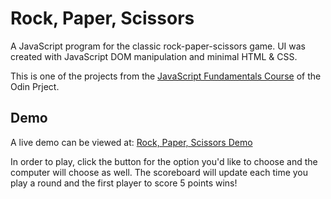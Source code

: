 # Rock, Paper, Scissors
A JavaScript program for the classic rock-paper-scissors game. UI was created with JavaScript DOM manipulation and minimal HTML & CSS. 

This is one of the projects from the [JavaScript Fundamentals Course](https://www.theodinproject.com/paths/foundations/courses/foundations/lessons/rock-paper-scissors) of the Odin Prject.

## Demo
A live demo can be viewed at: [Rock, Paper, Scissors Demo](https://briananmayes.github.io/rock-paper-scissors/)

In order to play, click the button for the option you'd like to choose and the computer will choose as well. The scoreboard will update each time you play a round and the first player to score 5 points wins!

